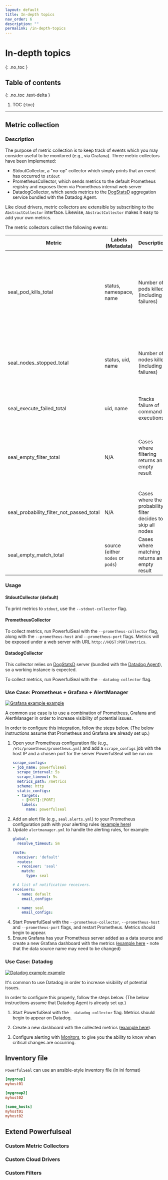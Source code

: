 ```yaml
---
layout: default
title: In-depth topics
nav_order: 6
description: ""
permalink: /in-depth-topics
---
```


# In-depth topics
{: .no_toc }

## Table of contents
{: .no_toc .text-delta }

1. TOC
{:toc}

---


## Metric collection

### Description

The purpose of metric collection is to keep track of events which you may consider useful to be monitored (e.g., via Grafana). Three metric collectors have been implemented:

- StdoutCollector, a "no-op" collector which simply prints that an event has occurred to `stdout`
- PrometheusCollector, which sends metrics to the default Prometheus registry and exposes them via Prometheus internal web server
- DatadogCollector, which sends metrics to the [DogStatsD](https://docs.datadoghq.com/developers/dogstatsd/) aggregation service bundled with the Datadog Agent.

Like cloud drivers, metric collectors are extensible by subscribing to the `AbstractCollector` interface. Likewise, `AbstractCollector` makes it easy to add your own metrics.

The metric collectors collect the following events:

| Metric | Labels (Metadata) | Description | Justification |
| - | - | - | - |
| seal_pod_kills_total | status, namespace, name | Number of pods killed (including failures) | Example alerts include number of pod kills failing in the past five minutes or the ratio between successful and failed pod kills in a time range. If a pod cannot be killed, it could be an an unresponsive state or there may be a problem with keeping Kubernetes synchronised to the node. |
| seal_nodes_stopped_total | status, uid, name| Number of nodes killed (including failures) | Example alerts include number of node stops failing in the past five minutes or the ratio between successful and failed node stops. If a node cannot be stopped, it could be in an unresponsive state. |
| seal_execute_failed_total | uid, name | Tracks failure of command executions | Commands executions failing is a general case of errors which should be brought to the user's attention. |
| seal_empty_filter_total | N/A | Cases where filtering returns an empty result | If the user's policy is designed to model common levels of failures, then having no nodes/pods after filtering could mean that insufficient resources have been provisioned for the system to withstand failure. |
| seal_probability_filter_not_passed_total | N/A | Cases where the probability filter decides to skip all nodes | Useful to track long-term in order to ensure that probability distribution is as expected. |
| seal_empty_match_total | source (either `nodes` or `pods`) | Cases where matching returns an empty result | See `seal_empty_filter_total` |

### Usage

#### StdoutCollector (default)

To print metrics to `stdout`, use the `--stdout-collector` flag.

#### PrometheusCollector

To collect metrics, run PowerfulSeal with the `--prometheus-collector` flag, along with the `--prometheus-host` and `--prometheus-port` flags. Metrics will be exposed under a web server with URL `http://HOST:PORT/metrics`.

#### DatadogCollector

This collector relies on [DogStatsD](https://docs.datadoghq.com/developers/dogstatsd/) server (bundled with the [Datadog Agent](https://docs.datadoghq.com/agent/)), so a working instance is expected.

To collect metrics, run PowerfulSeal with the `--datadog-collector` flag.

### Use Case: Prometheus + Grafana + AlertManager

[![Grafana example example](./media/grafana.png)](https://github.com/bloomberg/powerfulseal/blob/master/docs/media/grafana.png)

A common use case is to use a combination of Prometheus, Grafana and AlertManager in order to increase visibility of potential issues. 

In order to configure this integration, follow the steps below. (The below instructions assume that Prometheus and Grafana are already set up.)

1. Open your Prometheus configuration file (e.g., `/etc/prometheus/prometheus.yml`) and add a `scrape_configs` job with the host IP and a chosen port for the server PowerfulSeal will be run on:
    ```yaml
    scrape_configs:
    - job_name: powerfulseal
      scrape_interval: 5s
      scrape_timeout: 5s
      metrics_path: /metrics
      scheme: http
      static_configs:
      - targets:
        - [HOST]:[PORT]
        labels:
          name: powerfulseal
    ``` 
2. Add an alert file (e.g., `seal.alerts.yml`) to your Prometheus configuration path with your alerting rules ([example here](https://github.com/bloomberg/powerfulseal/blob/master/docs/examples/seal.alerts.yml))
3. Update `alertmanager.yml` to handle the alerting rules, for example:
    ```yaml
    global:
      resolve_timeout: 5m
    
    route:
      receiver: 'default'
      routes:
      - receiver: 'seal'
        match:
          type: seal
    
    # A list of notification receivers.
    receivers:
      - name: default
        email_configs:
    
      - name: seal
        email_configs:
    ```
4. Start PowerfulSeal with the `--prometheus-collector`, `--prometheus-host` and `--prometheus-port` flags, and restart Prometheus. Metrics should begin to appear.
5. Ensure Grafana has your Prometheus server added as a data source and create a new Grafana dashboard with the metrics ([example here](https://github.com/bloomberg/powerfulseal/blob/master/examples/docs/grafana.json) - note that the data source name may need to be changed)

### Use Case: Datadog

[![Datadog example example](./media/datadog.png)](https://github.com/bloomberg/powerfulseal/blob/master/docs/media/datadog.png)

It's common to use Datadog in order to increase visibility of potential issues. 

In order to configure this properly, follow the steps below. (The below instructions assume that Datadog Agent is already set up.)

1. Start PowerfulSeal with the `--datadog-collector` flag. Metrics should begin to appear on Datadog.

2. Create a new dashboard with the collected metrics ([example here](https://github.com/bloomberg/powerfulseal/blob/master/examples/docs/datadog.json)).

3. Configure alerting with [Monitors](https://docs.datadoghq.com/monitors/), to give you the ability to know when critical changes are occurring.

## Inventory file
`PowerfulSeal` can use an ansible-style inventory file (in ini format)
```ini
[mygroup]
myhost01

[mygroup2]
myhost02

[some_hosts]
myhost01
myhost02
```

## Extend Powerfulseal

### Custom Metric Collectors 

### Custom Cloud Drivers 

### Custom Filters 